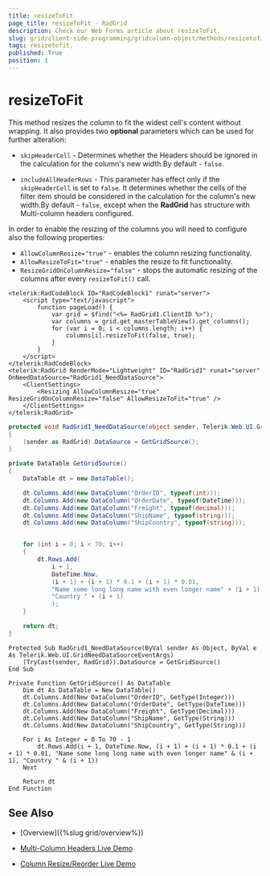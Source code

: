 ```yaml
---
title: resizeToFit 
page_title: resizeToFit - RadGrid
description: Check our Web Forms article about resizeToFit.
slug: grid/client-side-programming/gridcolumn-object/methods/resizetofit-
tags: resizetofit,
published: True
position: 1
---
```


# resizeToFit 



This method resizes the column to fit the widest cell's content without wrapping. It also provides two **optional**  parameters which can be used for further alteration:

* `skipHeaderCell` - Determines whether the Headers should be ignored in the calculation for the column's new width.By default - `false`.

* `includeAllHeaderRows` - This parameter has effect only if the `skipHeaderCell` is set to `false`. It determines whether the cells of the filter item should be considered in the calculation for the column's new width.By default - `false`, except when the **RadGrid** has structure with Multi-column headers configured.

In order to enable the resizing of the columns you will need to configure also the following properties:
 * `AllowColumnResize="true"` - enables the column resizing functionality.
 * `AllowResizeToFit="true"` - enables the  resize to fit functionality.
 * `ResizeGridOnColumnResize="false"` - stops the automatic resizing of the columns after every `resizeToFit()` call.

````ASP.NET
<telerik:RadCodeBlock ID="RadCodeBlock1" runat="server">
    <script type="text/javascript">
        function pageLoad() {
            var grid = $find("<%= RadGrid1.ClientID %>");
            var columns = grid.get_masterTableView().get_columns();
            for (var i = 0; i < columns.length; i++) {
                columns[i].resizeToFit(false, true);
            }
        }
    </script>
</telerik:RadCodeBlock>
<telerik:RadGrid RenderMode="Lightweight" ID="RadGrid1" runat="server" OnNeedDataSource="RadGrid1_NeedDataSource">
    <ClientSettings>
        <Resizing AllowColumnResize="true" ResizeGridOnColumnResize="false" AllowResizeToFit="true" />
    </ClientSettings>
</telerik:RadGrid>
````

````C#
protected void RadGrid1_NeedDataSource(object sender, Telerik.Web.UI.GridNeedDataSourceEventArgs e)
{
    (sender as RadGrid).DataSource = GetGridSource();
}

private DataTable GetGridSource()
{
    DataTable dt = new DataTable();

    dt.Columns.Add(new DataColumn("OrderID", typeof(int)));
    dt.Columns.Add(new DataColumn("OrderDate", typeof(DateTime)));
    dt.Columns.Add(new DataColumn("Freight", typeof(decimal)));
    dt.Columns.Add(new DataColumn("ShipName", typeof(string)));
    dt.Columns.Add(new DataColumn("ShipCountry", typeof(string)));


    for (int i = 0; i < 70; i++)
    {
        dt.Rows.Add(
            i + 1,
            DateTime.Now,
            (i + 1) + (i + 1) * 0.1 + (i + 1) * 0.01,
            "Name some long long name with even longer name" + (i + 1),
            "Country " + (i + 1)
            );
    }

    return dt;
}
````
````VB
Protected Sub RadGrid1_NeedDataSource(ByVal sender As Object, ByVal e As Telerik.Web.UI.GridNeedDataSourceEventArgs)
    (TryCast(sender, RadGrid)).DataSource = GetGridSource()
End Sub

Private Function GetGridSource() As DataTable
    Dim dt As DataTable = New DataTable()
    dt.Columns.Add(New DataColumn("OrderID", GetType(Integer)))
    dt.Columns.Add(New DataColumn("OrderDate", GetType(DateTime)))
    dt.Columns.Add(New DataColumn("Freight", GetType(Decimal)))
    dt.Columns.Add(New DataColumn("ShipName", GetType(String)))
    dt.Columns.Add(New DataColumn("ShipCountry", GetType(String)))

    For i As Integer = 0 To 70 - 1
        dt.Rows.Add(i + 1, DateTime.Now, (i + 1) + (i + 1) * 0.1 + (i + 1) * 0.01, "Name some long long name with even longer name" & (i + 1), "Country " & (i + 1))
    Next

    Return dt
End Function
````



## See Also

 * [Overview]({%slug grid/overview%})

 * [Multi-Column Headers Live Demo](https://demos.telerik.com/aspnet-ajax/grid/examples/columns-rows/columns/multi-column-headers/defaultcs.aspx)

 * [Column Resize/Reorder Live Demo](https://demos.telerik.com/aspnet-ajax/grid/examples/columns-rows/columns/column-row-resize-reorder/defaultcs.aspx)
